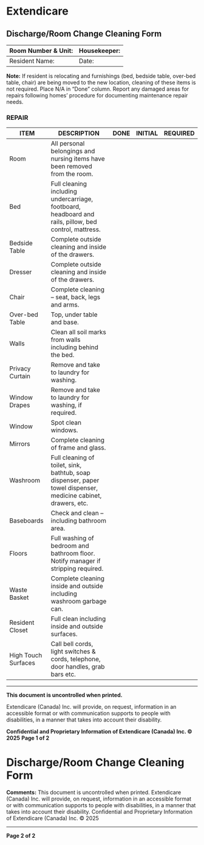 # Extendicare
## Discharge/Room Change Cleaning Form

| Room Number & Unit: | Housekeeper: |
|----------------------|---------------|
| Resident Name:      | Date:         |

**Note:** If resident is relocating and furnishings (bed, bedside table, over-bed table, chair) are being moved to the new location, cleaning of these items is not required. Place N/A in “Done” column. Report any damaged areas for repairs following homes’ procedure for documenting maintenance repair needs.

### REPAIR

| ITEM             | DESCRIPTION                                                                 | DONE | INITIAL | REQUIRED |
|------------------|-----------------------------------------------------------------------------|------|---------|----------|
| Room             | All personal belongings and nursing items have been removed from the room. |      |         |          |
| Bed              | Full cleaning including undercarriage, footboard, headboard and rails, pillow, bed control, mattress. |      |         |          |
| Bedside Table    | Complete outside cleaning and inside of the drawers.                       |      |         |          |
| Dresser          | Complete outside cleaning and inside of the drawers.                       |      |         |          |
| Chair            | Complete cleaning – seat, back, legs and arms.                             |      |         |          |
| Over-bed Table    | Top, under table and base.                                                |      |         |          |
| Walls            | Clean all soil marks from walls including behind the bed.                 |      |         |          |
| Privacy Curtain   | Remove and take to laundry for washing.                                   |      |         |          |
| Window Drapes    | Remove and take to laundry for washing, if required.                      |      |         |          |
| Window           | Spot clean windows.                                                       |      |         |          |
| Mirrors          | Complete cleaning of frame and glass.                                     |      |         |          |
| Washroom         | Full cleaning of toilet, sink, bathtub, soap dispenser, paper towel dispenser, medicine cabinet, drawers, etc. |      |         |          |
| Baseboards       | Check and clean – including bathroom area.                                |      |         |          |
| Floors           | Full washing of bedroom and bathroom floor. Notify manager if stripping required. |      |         |          |
| Waste Basket     | Complete cleaning inside and outside including washroom garbage can.      |      |         |          |
| Resident Closet   | Full clean including inside and outside surfaces.                         |      |         |          |
| High Touch Surfaces | Call bell cords, light switches & cords, telephone, door handles, grab bars etc. |      |         |          |

----

**This document is uncontrolled when printed.**

Extendicare (Canada) Inc. will provide, on request, information in an accessible format or with communication supports to people with disabilities, in a manner that takes into account their disability.

**Confidential and Proprietary Information of Extendicare (Canada) Inc. © 2025**
**Page 1 of 2**

# Discharge/Room Change Cleaning Form

**Comments:**
This document is uncontrolled when printed.
Extendicare (Canada) Inc. will provide, on request, information in an accessible format or with communication supports to people with disabilities, in a manner that takes into account their disability.
Confidential and Proprietary Information of Extendicare (Canada) Inc. © 2025

----

**Page 2 of 2**